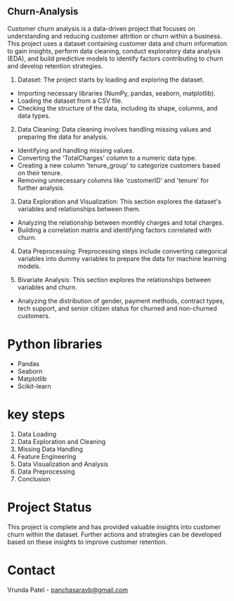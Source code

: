 ## Churn-Analysis
Customer churn analysis is a data-driven project that focuses on understanding and reducing customer attrition or churn within a business. This project uses a dataset containing customer data and churn information to gain insights, perform data cleaning, conduct exploratory data analysis (EDA), and build predictive models to identify factors contributing to churn and develop retention strategies.

1. Dataset: The project starts by loading and exploring the dataset.
- Importing necessary libraries (NumPy, pandas, seaborn, matplotlib).
- Loading the dataset from a CSV file.
- Checking the structure of the data, including its shape, columns, and data types.

2. Data Cleaning: Data cleaning involves handling missing values and preparing the data for analysis.
- Identifying and handling missing values.
- Converting the 'TotalCharges' column to a numeric data type.
- Creating a new column 'tenure_group' to categorize customers based on their tenure.
- Removing unnecessary columns like 'customerID' and 'tenure' for further analysis.
  
3. Data Exploration and Visualization: This section explores the dataset's variables and relationships between them.
- Analyzing the relationship between monthly charges and total charges.
- Building a correlation matrix and identifying factors correlated with churn.
  
4. Data Preprocessing: Preprocessing steps include converting categorical variables into dummy variables to prepare the data for machine learning models.

5. Bivariate Analysis: This section explores the relationships between variables and churn. 
- Analyzing the distribution of gender, payment methods, contract types, tech support, and senior citizen status for churned and non-churned customers.

# Python libraries

- Pandas
- Seaborn
- Matplotlib
- Scikit-learn
  
# key steps

1. Data Loading
2. Data Exploration and Cleaning
3. Missing Data Handling
4. Feature Engineering
5. Data Visualization and Analysis
6. Data Preprocessing
7. Conclusion

# Project Status
This project is complete and has provided valuable insights into customer churn within the dataset. Further actions and strategies can be developed based on these insights to improve customer retention.

# Contact
Vrunda Patel - panchasaravb@gmail.com
